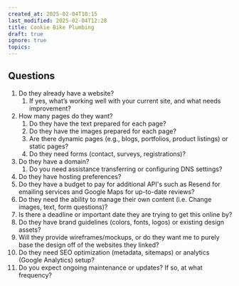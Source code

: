 ```yaml
---
created_at: 2025-02-04T10:15
last_modified: 2025-02-04T12:28
title: Cookie Bike Plumbing
draft: true
ignore: true
topics: 
---
```


## Questions

1. Do they already have a website?
	1. If yes, what’s working well with your current site, and what needs improvement?
2. How many pages do they want?
	1. Do they have the text prepared for each page?
	2. Do they have the images prepared for each page?
	3. Are there dynamic pages (e.g., blogs, portfolios, product listings) or static pages?
	4. Do they need forms (contact, surveys, registrations)?
3. Do they have a domain?
	1. Do you need assistance transferring or configuring DNS settings?
4. Do they have hosting preferences?
5. Do they have a budget to pay for additional API's such as Resend for emailing services and Google Maps for up-to-date reviews?
6. Do they need the ability to manage their own content (i.e. Change images, text, form questions)?
7. Is there a deadline or important date they are trying to get this online by?
8. Do they have brand guidelines (colors, fonts, logos) or existing design assets?
9. Will they provide wireframes/mockups, or do they want me to purely base the design off of the websites they linked?
10. Do they need SEO optimization (metadata, sitemaps) or analytics (Google Analytics) setup?
11. Do you expect ongoing maintenance or updates? If so, at what frequency?